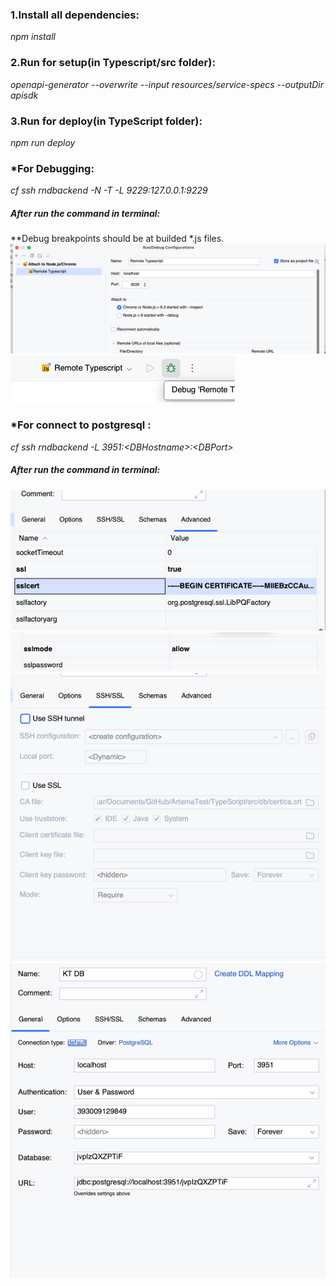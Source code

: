 <h3><b> 1.Install all dependencies:</b></h3> 
<i>npm install </i>
<h3><b> 2.Run for setup(in Typescript/src folder):</b></h3> 
<i>openapi-generator --overwrite  --input resources/service-specs --outputDir apisdk</i><br/>
<h3><b> 3.Run for deploy(in TypeScript folder):</b> </h3>
<i>npm run deploy</i><br/>
<h3><b> *For Debugging: </b></h3>
<i>cf ssh rndbackend -N -T -L 9229:127.0.0.1:9229   </i>  
<h5>After run the command in terminal:</h5>
**Debug breakpoints should be at builded *.js files.
<img src="../img/img.png">
<img src="../img/img_5.png">
<h3><b> *For connect to postgresql :</b></h3>
<i>cf ssh rndbackend  -L 3951:&lt;DBHostname&gt;:&lt;DBPort&gt; </i>
<h5>After run the command in terminal:</h5>
<img src="../img/img_1.png">
<img src="../img/img_2.png">
<img src="../img/img_3.png">
<img src="../img/img_4.png">
